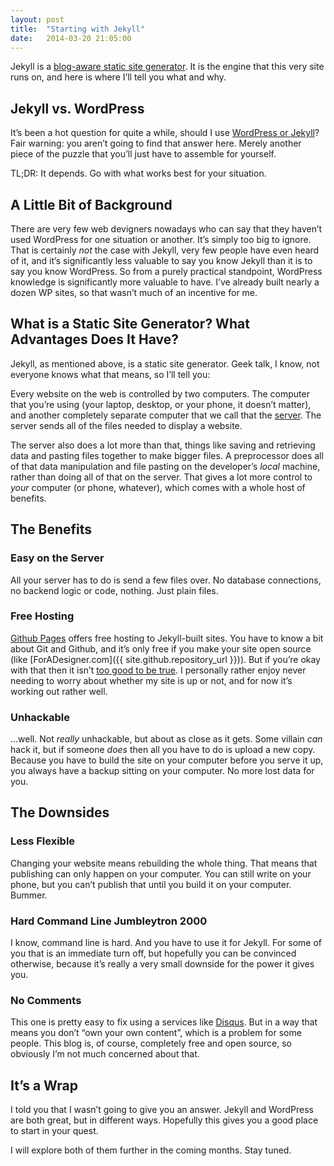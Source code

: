 ```yaml
---
layout: post
title:  "Starting with Jekyll"
date:   2014-03-20 21:05:00
---
```


Jekyll is a [blog-aware static site generator](http://jekyllrb.com/). It is the engine that this very site runs on, and here is where I’ll tell you what and why.

## Jekyll vs. WordPress

It’s been a hot question for quite a while, should I use [WordPress or Jekyll](http://stevenyue.com/2012/08/12/jekyll-vs-wordpress-why-i-prefer-wordpress/)? Fair warning: you aren’t going to find that answer here. Merely another piece of the puzzle that you’ll just have to assemble for yourself.

TL;DR: It depends. Go with what works best for your situation.

## A Little Bit of Background

There are very few web devigners nowadays who can say that they haven’t used WordPress for one situation or another. It’s simply too big to ignore. That is certainly *not* the case with Jekyll, very few people have even heard of it, and it’s significantly less valuable to say you know Jekyll than it is to say you know WordPress. So from a purely practical standpoint, WordPress knowledge is significantly more valuable to have. I’ve already built nearly a dozen WP sites, so that wasn’t much of an incentive for me.

## What is a Static Site Generator? What Advantages Does It Have?

Jekyll, as mentioned above, is a static site generator. Geek talk, I know,  not everyone knows what that means, so I’ll tell you:

Every website on the web is controlled by two computers. The computer that you’re using (your laptop, desktop, or your phone, it doesn’t matter), and another completely separate computer that we call that the [server](http://en.wikipedia.org/wiki/Server_%28computing%29). The server sends all of the files needed to display a website.

The server also does a lot more than that, things like saving and retrieving data and pasting files together to make bigger files. A preprocessor does all of that data manipulation and file pasting on the developer’s *local* machine, rather than doing all of that on the server. That gives a lot more control to *your* computer (or phone, whatever), which comes with a whole host of benefits.

## The Benefits

### Easy on the Server

All your server has to do is send a few files over. No database connections, no backend logic or code, nothing. Just plain files.

### Free Hosting

[Github Pages](http://pages.github.com) offers free hosting to Jekyll-built sites. You have to know a bit about Git and Github, and it’s only free if you make your site open source (like [ForADesigner.com]({{ site.github.repository_url }})). But if you’re okay with that then it isn’t [too good to be true](http://stackoverflow.com/questions/9222245/what-are-the-limits-of-github-hosting). I personally rather enjoy never needing to worry about whether my site is up or not, and for now it’s working out rather well.

### Unhackable

...well. Not *really* unhackable, but about as close as it gets. Some villain *can* hack it, but if someone *does* then all you have to do is upload a new copy. Because you have to build the site on your computer before you serve it up, you always have a backup sitting on your computer. No more lost data for you.


## The Downsides

### Less Flexible

Changing your website means rebuilding the whole thing. That means that publishing can only happen on your computer. You can still write on your phone, but you can’t publish that until you build it on your computer. Bummer.

### Hard Command Line Jumbleytron 2000

I know, command line is hard. And you have to use it for Jekyll. For some of you that is an immediate turn off, but hopefully you can be convinced otherwise, because it’s really a very small downside for the power it gives you.

### No Comments

This one is pretty easy to fix using a services like [Disqus](http://disqus.com/). But in a way that means you don’t “own your own content”, which is a problem for some people. This blog is, of course, completely free and open source, so obviously I’m not much concerned about that.

## It’s a Wrap

I told you that I wasn’t going to give you an answer. Jekyll and WordPress are both great, but in different ways. Hopefully this gives you a good place to start in your quest.

I will explore both of them further in the coming months. Stay tuned.
